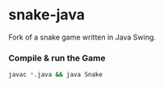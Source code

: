 # snake-java
Fork of a snake game written in Java Swing.

### Compile & run the Game
```bash
javac *.java && java Snake
```
